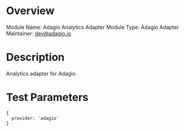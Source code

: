 # Overview

Module Name: Adagio Analytics Adapter
Module Type: Adagio Adapter
Maintainer: dev@adagio.io

# Description

Analytics adapter for Adagio

# Test Parameters

```
{
  provider: 'adagio'
}
```
